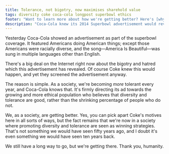 ```yaml
---
title: Tolerance, not bigotry, now maximises sharehold value
tags: diversity coke coca-cola longpost superbowl ethics
footer: "Want to learn more about how we're getting better? Here's [why 2013 was the best year in human history](http://bit.ly/1fCGce8)."
description: "Coca-Cola knew its 2014 Superbowl advertisement would revealed bigotry and hatred, but they screened it anyway. Why?"
---
```


Yesterday Coca-Cola showed an advertisement as part of the superbowl coverage.
It featured Americans doing American things; except those Americans were
racially diverse, and the song—America Is Beautiful—was sung in multiple
languages other than English.

There's a big deal on the Internet right now about the bigotry and hatred which
this advertisement has revealed. Of course Coke knew this would happen, and yet
they screened the advertisement anyway.

The reason is simple. As a society, we're becoming *more* tolerant every year,
and Coca-Cola knows that. It's firmly directing its ad towards the growing and
more ethical population who believes that diversity and tolerance are good,
rather than the shrinking percentage of people who do not.

We, as a society, are getting better. Yes, you can pick apart Coke's motives
here in all sorts of ways, but the fact remains that we're now in a society
where promoting diversity and tolerance are seen as winning strategies. That's
not something we would have seen fifty years ago, and I doubt it's even
something we would have seen ten years back.

We still have a long way to go, but we're getting there. Thank you, humanity.


